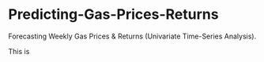 # Predicting-Gas-Prices-Returns
Forecasting Weekly Gas Prices &amp; Returns (Univariate Time-Series Analysis).


This is 
